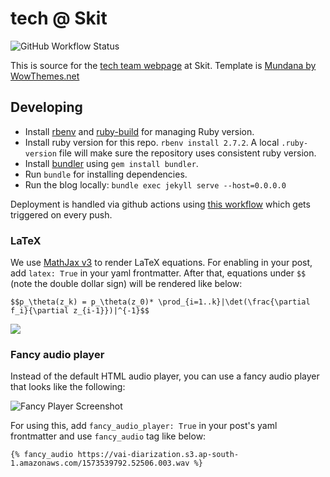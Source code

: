 # tech @ Skit

![GitHub Workflow Status](https://img.shields.io/github/workflow/status/skit-ai/tech/github%20pages?style=flat-square)

This is source for the [tech team webpage][tech_blog] at Skit. Template is [Mundana by WowThemes.net][mundana]

## Developing

- Install [rbenv](https://github.com/rbenv/rbenv) and
  [ruby-build](https://github.com/rbenv/ruby-build) for managing Ruby version.
- Install ruby version for this repo. `rbenv install 2.7.2`. A local
  `.ruby-version` file will make sure the repository uses consistent ruby
  version.
- Install [bundler](https://bundler.io/) using `gem install bundler`.
- Run `bundle` for installing dependencies.
- Run the blog locally: `bundle exec jekyll serve --host=0.0.0.0`

Deployment is handled via github actions using [this workflow](./.github/workflows/github-pages.yml) which gets triggered on every push.

### LaTeX

We use [MathJax v3](https://www.mathjax.org/) to render LaTeX equations. For
enabling in your post, add `latex: True` in your yaml frontmatter. After that,
equations under `$$` (note the double dollar sign) will be rendered like below:

```
$$p_\theta(z_k) = p_\theta(z_0)* \prod_{i=1..k}|\det(\frac{\partial f_i}{\partial z_{i-1}})|^{-1}$$
```

![](./screens/latex.png)

### Fancy audio player

Instead of the default HTML audio player, you can use a fancy audio player that
looks like the following:

![Fancy Player Screenshot](./screens/fancy-player.png)

For using this, add `fancy_audio_player: True` in your post's yaml frontmatter
and use `fancy_audio` tag like below:

```
{% fancy_audio https://vai-diarization.s3.ap-south-1.amazonaws.com/1573539792.52506.003.wav %}
```

[tech_blog]: https://tech.skit.ai/
[mundana]: https://github.com/wowthemesnet/mundana-theme-jekyll
